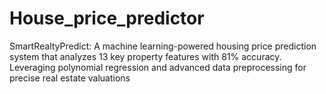 # House_price_predictor
SmartRealtyPredict: A machine learning-powered housing price prediction system that analyzes 13 key property features with 81% accuracy. Leveraging polynomial regression and advanced data preprocessing for precise real estate valuations
